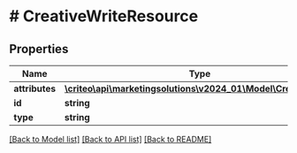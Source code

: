 # # CreativeWriteResource

## Properties

Name | Type | Description | Notes
------------ | ------------- | ------------- | -------------
**attributes** | [**\criteo\api\marketingsolutions\v2024_01\Model\CreativeWrite**](CreativeWrite.md) |  | [optional]
**id** | **string** |  | [optional]
**type** | **string** |  | [optional]

[[Back to Model list]](../../README.md#models) [[Back to API list]](../../README.md#endpoints) [[Back to README]](../../README.md)
